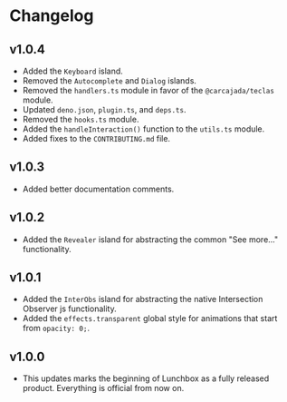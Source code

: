 # Changelog

## v1.0.4

- Added the `Keyboard` island.
- Removed the `Autocomplete` and `Dialog` islands.
- Removed the `handlers.ts` module in favor of the `@carcajada/teclas` module.
- Updated `deno.json`, `plugin.ts`, and `deps.ts`.
- Removed the `hooks.ts` module.
- Added the `handleInteraction()` function to the `utils.ts` module.
- Added fixes to the `CONTRIBUTING.md` file.

## v1.0.3

- Added better documentation comments.

## v1.0.2

- Added the `Revealer` island for abstracting the common "See more..." functionality.

## v1.0.1

- Added the `InterObs` island for abstracting the native Intersection Observer
  js functionality.
- Added the `effects.transparent` global style for animations that start from
  `opacity: 0;`.

## v1.0.0

- This updates marks the beginning of Lunchbox as a fully released product.
  Everything is official from now on.

